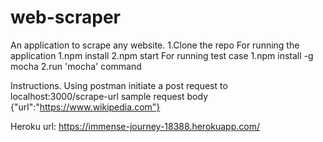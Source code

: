 # web-scraper
An application to scrape any website.
1.Clone the repo
For running the application
 1.npm install
 2.npm start
For running test case
 1.npm install -g mocha
 2.run 'mocha' command
 
Instructions.
Using postman initiate a post request to localhost:3000/scrape-url
sample request body  {"url":"https://www.wikipedia.com"}  
 
Heroku url: https://immense-journey-18388.herokuapp.com/  
 
